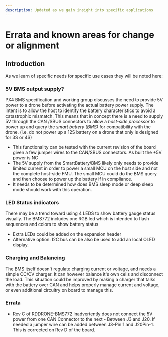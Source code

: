 ```yaml
---
description: Updated as we gain insight into specific applications
---
```


# Errata and known areas for change or alignment

## Introduction

As we learn of specific needs for specific use cases they will be noted here:

### 5V BMS output supply?

PX4 BMS specification and working group discusses the need to provide 5V power to a drone before activating the actual battery power supply. The intent is to allow the host to identify the battery characteristics to avoid a catastrophic mismatch. This means that in concept there is a need to supply 5V through the CAN /SBUS connectors to allow a _host-side processor_ to power up and query the _smart battery \(BMS\)_  for compatibility with the drone. \(i.e. do not power up a 12S battery on a drone that only is designed for 3S or 4S\)

* This functionality can be tested with the current revision of the board given a few jumper wires to the CAN/SBUS connectors. As built the +5V power is NC
* The 5V supply from the SmartBattery/BMS likely only needs to provide limited current in order to power a small MCU on the host side and not the complete host-side FMU. The small MCU could do the BMS query and then choose to power up the battery if in compliance.
* It needs to be determined how does BMS sleep mode or deep sleep mode should work with this operation. 

### LED Status indicators

There may be a trend toward using 4 LEDS to show battery gauge status visually. The BMS772 includes one RGB led which is intended to flash sequences and colors to show battery status

* Extra LEDs could be added on the expansion header
* Alternative option: I2C bus can be also be used to add an local OLED display.

### Charging and Balancing

The BMS itself doesn't regulate charging current or voltage, and needs a simple CC/CV charger. It can however balance it's own cells and disconnect the load. This situation could be improved by making a charger that talks with the battery over CAN and helps properly manage current and voltage, or even additional circuitry on board to manage this. 

### Errata

* Rev C of RDDRONE-BMS772 inadvertently does not connect the 5V power from one CAN Connector to the next - Between J3 and J20. If needed a jumper wire can be added between J3-Pin 1  and J20Pin-1. This is corrected on Rev D of the board. 



